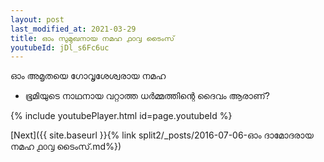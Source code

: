 ```yaml
---
layout: post
last_modified_at: 2021-03-29
title: ഓം സുമുഖനായ നമഹ ൧൦൮ ടൈംസ്
youtubeId: jDl_s6Fc6uc
---
```

 
 
 ഓം അമൃതയെ ഗോവൃശേശ്വരായ നമഹ 
 
 -  ഭൂമിയുടെ നാഥനായ വറ്റാത്ത ധർമ്മത്തിന്റെ ദൈവം ആരാണ്? 
 
  
 
  
 
 
 
 
 
 


{% include youtubePlayer.html id=page.youtubeId %}
 
[Next]({{ site.baseurl }}{% link  split2/_posts/2016-07-06-ഓം ദാമോദരായ നമഹ ൧൦൮ ടൈംസ്.md%})
 
